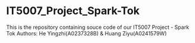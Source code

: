 # IT5007_Project_Spark-Tok
This is the repository containing souce code of our IT5007 Project - Spark Tok
Authors: He Yingzhi(A0237328B) & Huang Ziyu(A0241579W)
